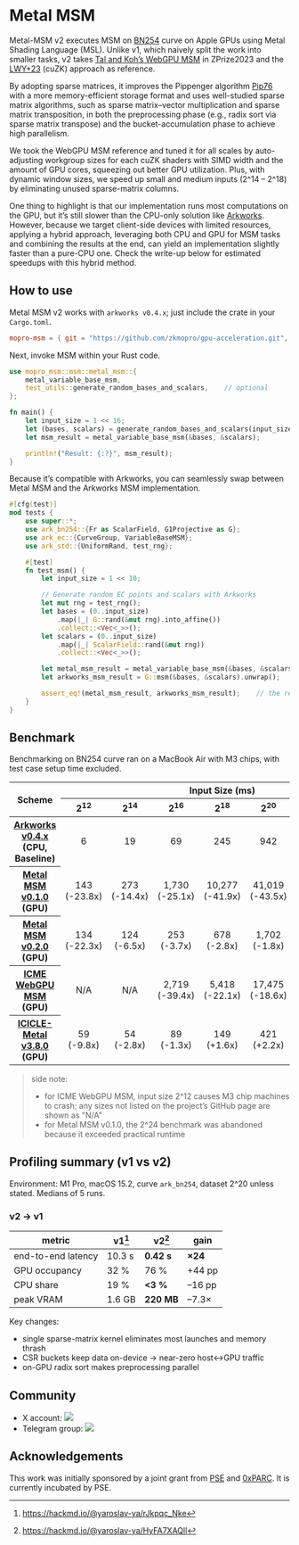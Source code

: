 # Metal MSM

Metal-MSM v2 executes MSM on [BN254](https://hackmd.io/@jpw/bn254) curve on Apple GPUs using Metal Shading Language (MSL). Unlike v1, which naively split the work into smaller tasks, v2 takes [Tal and Koh’s WebGPU MSM](https://github.com/z-prize/2023-entries/tree/main/prize-2-msm-wasm/webgpu-only/tal-derei-koh-wei-jie) in ZPrize2023 and the [LWY+23](https://eprint.iacr.org/2022/1321) (cuZK) approach as reference.

By adopting sparse matrices, it improves the Pippenger algorithm [Pip76](https://dl.acm.org/doi/10.1109/SFCS.1976.21) with a more memory-efficient storage format and uses well-studied sparse matrix algorithms, such as sparse matrix–vector multiplication and sparse matrix transposition, in both the preprocessing phase (e.g., radix sort via sparse matrix transpose) and the bucket-accumulation phase to achieve high parallelism.

We took the WebGPU MSM reference and tuned it for all scales by auto-adjusting workgroup sizes for each cuZK shaders with SIMD width and the amount of GPU cores, squeezing out better GPU utilization. Plus, with dynamic window sizes, we speed up small and medium inputs (2^14 – 2^18) by eliminating unused sparse-matrix columns.

One thing to highlight is that our implementation runs most computations on the GPU, but it’s still slower than the CPU-only solution like [Arkworks](https://github.com/arkworks-rs). However, because we target client-side devices with limited resources, applying a hybrid approach, leveraging both CPU and GPU for MSM tasks and combining the results at the end, can yield an implementation slightly faster than a pure-CPU one. Check the write-up below for estimated speedups with this hybrid method.

## How to use

Metal MSM v2 works with `arkworks v0.4.x`; just include the crate in your `Cargo.toml`.
```toml
mopro-msm = { git = "https://github.com/zkmopro/gpu-acceleration.git", tag = "v0.2.0" }
```

Next, invoke MSM within your Rust code.
```rust
use mopro_msm::msm::metal_msm::{
    metal_variable_base_msm,
    test_utils::generate_random_bases_and_scalars,    // optional
};

fn main() {
    let input_size = 1 << 16;
    let (bases, scalars) = generate_random_bases_and_scalars(input_size);
    let msm_result = metal_variable_base_msm(&bases, &scalars);

    println!("Result: {:?}", msm_result);
}
```

Because it’s compatible with Arkworks, you can seamlessly swap between Metal MSM and the Arkworks MSM implementation.
```rust
#[cfg(test)]
mod tests {
    use super::*;
    use ark_bn254::{Fr as ScalarField, G1Projective as G};
    use ark_ec::{CurveGroup, VariableBaseMSM};
    use ark_std::{UniformRand, test_rng};

    #[test]
    fn test_msm() {
        let input_size = 1 << 10;

        // Generate random EC points and scalars with Arkworks
        let mut rng = test_rng();
        let bases = (0..input_size)
            .map(|_| G::rand(&mut rng).into_affine())
            .collect::<Vec<_>>();
        let scalars = (0..input_size)
            .map(|_| ScalarField::rand(&mut rng))
            .collect::<Vec<_>>();

        let metal_msm_result = metal_variable_base_msm(&bases, &scalars).unwrap();
        let arkworks_msm_result = G::msm(&bases, &scalars).unwrap();

        assert_eq!(metal_msm_result, arkworks_msm_result);    // the result is the same
    }
}
```

## Benchmark

Benchmarking on BN254 curve ran on a MacBook Air with M3 chips, with test case setup time excluded.

<table>
  <thead>
    <tr>
      <th rowspan="2" style="text-align:center">Scheme</th>
      <th colspan="7" style="text-align:center">Input Size (ms)</th>
    </tr>
    <tr>
      <th style="text-align:center">2<sup>12</sup></th>
      <th style="text-align:center">2<sup>14</sup></th>
      <th style="text-align:center">2<sup>16</sup></th>
      <th style="text-align:center">2<sup>18</sup></th>
      <th style="text-align:center">2<sup>20</sup></th>
      <th style="text-align:center">2<sup>22</sup></th>
      <th style="text-align:center">2<sup>24</sup></th>
    </tr>
  </thead>
  <tbody style="text-align:center">
    <tr>
      <th style="text-align:center"><a href="https://github.com/arkworks-rs">Arkworks v0.4.x</a><br>(CPU, Baseline)</br></th>
      <td>6</td>
      <td>19</td>
      <td>69</td>
      <td>245</td>
      <td>942</td>
      <td>3,319</td>
      <td>14,061</td>
    </tr>
    <tr>
      <th style="text-align:center"><a href="https://github.com/zkmopro/gpu-acceleration/tree/v0.1.0">Metal MSM v0.1.0</a><br>(GPU)</br></th>
      <td>143<br>(-23.8x)</br></td>
      <td>273<br>(-14.4x)</br></td>
      <td>1,730<br>(-25.1x)</br></td>
      <td>10,277<br>(-41.9x)</br></td>
      <td>41,019<br>(-43.5x)</br></td>
      <td>555,877<br>(-167.5x)</br></td>
      <td>N/A</td>
    </tr>
    <tr>
      <th style="text-align:center"><a href="https://github.com/zkmopro/gpu-acceleration/tree/v0.2.0">Metal MSM v0.2.0</a><br>(GPU)</br></th>
      <td>134<br>(-22.3x)</br></td>
      <td>124<br>(-6.5x)</br></td>
      <td>253<br>(-3.7x)</br></td>
      <td>678<br>(-2.8x)</br></td>
      <td>1,702<br>(-1.8x)</br></td>
      <td>5,390<br>(-1.6x)</br></td>
      <td>22,241<br>(-1.6x)</br></td>
    </tr>
    <tr>
      <th style="text-align:center"><a href="https://github.com/ICME-Lab/msm-webgpu">ICME WebGPU MSM</a><br>(GPU)</br></th>
      <td>N/A</td>
      <td>N/A</td>
      <td>2,719<br>(-39.4x)</br></td>
      <td>5,418<br>(-22.1x)</br></td>
      <td>17,475<br>(-18.6x)</br></td>
      <td>N/A</td>
      <td>N/A</td>
    </tr>
    <tr>
      <th style="text-align:center"><a href="https://github.com/moven0831/icicle/tree/bn254-metal-benchmark">ICICLE-Metal v3.8.0</a><br>(GPU)</br></th>
      <td>59<br>(-9.8x)</br></td>
      <td>54<br>(-2.8x)</br></td>
      <td>89<br>(-1.3x)</br></td>
      <td>149<br>(+1.6x)</br></td>
      <td>421<br>(+2.2x)</br></td>
      <td>1,288<br>(+2.6x)</br></td>
      <td>4,945<br>(+2.8x)</br></td>
    </tr>
  </tbody>
</table>

> side note:
> - for ICME WebGPU MSM, input size 2^12 causes M3 chip machines to crash; any sizes not listed on the project’s GitHub page are shown as "N/A"
> - for Metal MSM v0.1.0, the 2^24 benchmark was abandoned because it exceeded practical runtime

## Profiling summary (v1 vs v2)

Environment: M1 Pro, macOS 15.2, curve `ark_bn254`, dataset 2^20 unless stated. Medians of 5 runs.

### v2 → v1

| metric | v1[^1] | v2[^2] | gain |
|---|---|---|---|
| end-to-end latency | 10.3 s | **0.42 s** | **×24** |
| GPU occupancy | 32 % | 76 % | +44 pp |
| CPU share | 19 % | **<3 %** | –16 pp |
| peak VRAM | 1.6 GB | **220 MB** | –7.3× |

Key changes:

* single sparse-matrix kernel eliminates most launches and memory thrash  
* CSR buckets keep data on-device → near-zero host↔GPU traffic  
* on-GPU radix sort makes preprocessing parallel

## Community

-   X account: <a href="https://twitter.com/zkmopro"><img src="https://img.shields.io/twitter/follow/zkmopro?style=flat-square&logo=x&label=zkmopro"></a>
-   Telegram group: <a href="https://t.me/zkmopro"><img src="https://img.shields.io/badge/telegram-@zkmopro-blue.svg?style=flat-square&logo=telegram"></a>

## Acknowledgements

This work was initially sponsored by a joint grant from [PSE](https://pse.dev/) and [0xPARC](https://0xparc.org/). It is currently incubated by PSE.

[^1]: https://hackmd.io/@yaroslav-ya/rJkpqc_Nke
[^2]: https://hackmd.io/@yaroslav-ya/HyFA7XAQll